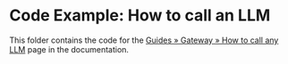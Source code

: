 # Code Example: How to call an LLM

This folder contains the code for the [Guides » Gateway » How to call any LLM](https://www.tensorzero.com/docs/gateway/call-any-llm/) page in the documentation.
